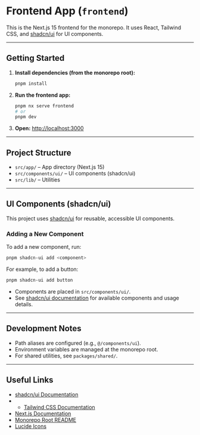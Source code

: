 # Frontend App (`frontend`)

This is the Next.js 15 frontend for the monorepo. It uses React, Tailwind CSS, and [shadcn/ui](https://ui.shadcn.com/docs) for UI components.

---

## Getting Started

1. **Install dependencies (from the monorepo root):**
   ```sh
   pnpm install
   ```
2. **Run the frontend app:**
   ```sh
   pnpm nx serve frontend
   # or
   pnpm dev
   ```
3. **Open:** [http://localhost:3000](http://localhost:3000)

---

## Project Structure

- `src/app/` – App directory (Next.js 15)
- `src/components/ui/` – UI components (shadcn/ui)
- `src/lib/` – Utilities

---

## UI Components (shadcn/ui)

This project uses [shadcn/ui](https://ui.shadcn.com/docs) for reusable, accessible UI components.

### Adding a New Component

To add a new component, run:

```sh
pnpm shadcn-ui add <component>
```

For example, to add a button:

```sh
pnpm shadcn-ui add button
```

- Components are placed in `src/components/ui/`.
- See [shadcn/ui documentation](https://ui.shadcn.com/docs/components) for available components and usage details.

---

## Development Notes

- Path aliases are configured (e.g., `@/components/ui`).
- Environment variables are managed at the monorepo root.
- For shared utilities, see `packages/shared/`.

---

## Useful Links

- [shadcn/ui Documentation](https://ui.shadcn.com/docs)
- - [Tailwind CSS Documentation](https://tailwindcss.com/docs)
- [Next.js Documentation](https://nextjs.org/docs)
- [Monorepo Root README](../README.md)
- [Lucide Icons](https://lucide.dev/icons/)
